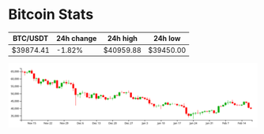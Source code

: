 # Bitcoin Stats

BTC/USDT|24h change|24h high|24h low|
|---|---|---|---|
|$39874.41|-1.82%|$40959.88|$39450.00|

<img src="./chart.svg">
